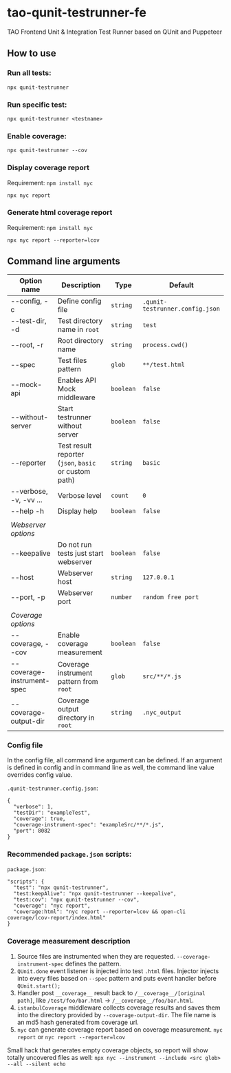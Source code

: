 # tao-qunit-testrunner-fe

TAO Frontend Unit & Integration Test Runner based on QUnit and Puppeteer

## How to use

### Run all tests:

`npx qunit-testrunner`

### Run specific test:

`npx qunit-testrunner <testname>`

### Enable coverage:

`npx qunit-testrunner --cov`

### Display coverage report

Requirement: `npm install nyc`

`npx nyc report`

### Generate html coverage report

Requirement: `npm install nyc`

`npx nyc report --reporter=lcov`

## Command line arguments

| Option name                | Description                                           | Type      | Default                         |
| -------------------------- | ----------------------------------------------------- | --------- | ------------------------------- |
| --config, -c               | Define config file                                    | `string`  | `.qunit-testrunner.config.json` |
| --test-dir, -d             | Test directory name in `root`                         | `string`  | `test`                          |
| --root, -r                 | Root directory name                                   | `string`  | `process.cwd()`                 |
| --spec                     | Test files pattern                                    | `glob`    | `**/test.html`                  |
| --mock-api                 | Enables API Mock middleware                           | `boolean` | `false`                         |
| --without-server           | Start testrunner without server                       | `boolean` | `false`                         |
| --reporter                 | Test result reporter (`json`, `basic` or custom path) | `string`  | `basic`                         |
| --verbose, -v, -vv ...     | Verbose level                                         | `count`   | `0`                             |
| --help -h                  | Display help                                          | `boolean` | `false`                         |
|                            |                                                       |           |                                 |
| _Webserver options_        |                                                       |           |                                 |
| --keepalive                | Do not run tests just start webserver                 | `boolean` | `false`                         |
| --host                     | Webserver host                                        | `string`  | `127.0.0.1`                     |
| --port, -p                 | Webserver port                                        | `number`  | `random free port`              |
|                            |                                                       |           |                                 |
| _Coverage options_         |                                                       |           |                                 |
| --coverage, --cov          | Enable coverage measurement                           | `boolean` | `false`                         |
| --coverage-instrument-spec | Coverage instrument pattern from `root`               | `glob`    | `src/**/*.js`                   |
| --coverage-output-dir      | Coverage output directory in `root`                   | `string`  | `.nyc_output`                   |

### Config file

In the config file, all command line argument can be defined. If an argument is defined in config and in command line as well, the command line value overrides config value.

`.qunit-testrunner.config.json`:

```
{
  "verbose": 1,
  "testDir": "exampleTest",
  "coverage": true,
  "coverage-instrument-spec": "exampleSrc/**/*.js",
  "port": 8082
}

```

### Recommended `package.json` scripts:

`package.json`:

```
"scripts": {
  "test": "npx qunit-testrunner",
  "test:keepAlive": "npx qunit-testrunner --keepalive",
  "test:cov": "npx qunit-testrunner --cov",
  "coverage": "nyc report",
  "coverage:html": "nyc report --reporter=lcov && open-cli coverage/lcov-report/index.html"
}
```

### Coverage measurement description

1. Source files are instrumented when they are requested. `--coverage-instrument-spec` defines the pattern.
2. `QUnit.done` event listener is injected into test `.html` files. Injector injects into every files based on `--spec` pattern and puts event handler before `QUnit.start();`
3. Handler post `__coverage__` result back to `/__coverage__/[original path]`, like `/test/foo/bar.html` -> `/__coverage__/foo/bar.html`.
4. `istanbulCoverage` middleware collects coverage results and saves them into the directory provided by `--coverage-output-dir`. The file name is an md5 hash generated from coverage url.
5. `nyc` can generate coverage report based on coverage measurement. `nyc report` or `nyc report --reporter=lcov`

Small hack that generates empty coverage objects, so report will show totally uncovered files as well:
`npx nyc --instrument --include <src glob> --all --silent echo`

